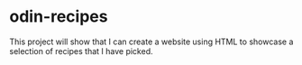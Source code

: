 # odin-recipes

This project will show that I can create a website using HTML to showcase a selection of recipes that I have picked.
